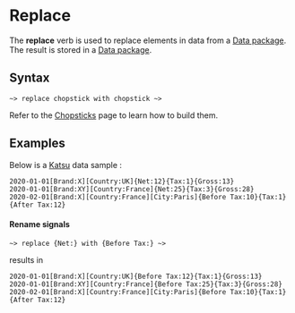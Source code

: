# Replace

The  **replace** verb is used to replace elements in data from a [Data package](../datapackages.md). The result is stored in a [Data package](../datapackages.md). 

## Syntax

```language-tractor
~> replace chopstick with chopstick ~>
```

Refer to the [Chopsticks](../chopsticks.md) page to learn how to build them.

## Examples

Below is a [Katsu](../../glossary.md#katsu) data sample :

```language-katsu
2020-01-01[Brand:X][Country:UK]{Net:12}{Tax:1}{Gross:13}
2020-01-01[Brand:XY][Country:France]{Net:25}{Tax:3}{Gross:28}
2020-02-01[Brand:X][Country:France][City:Paris]{Before Tax:10}{Tax:1}{After Tax:12}
```

<!--
#### Rename context types

```language-tractor
~> replace [Brand:] with [Label:] ~>
```
results in 

```language-katsu
2020-01-01[Label:X][Country:UK]{Net:12}{Tax:1}{Gross:13}
2020-01-01[Label:XY][Country:France]{Net:25}{Tax:3}{Gross:28}
2020-02-01[Label:X][Country:France][City:Paris]{Before Tax:10}{Tax:1}{After Tax:12}
```

#### Rename contexts
```language-tractor
~> replace [Country:UK] with [Country:Great Britain] ~>
```
results in 
```language-katsu
2020-01-01[Brand:X][Country:Great Britain]{Net:12}{Tax:1}{Gross:13}
2020-01-01[Brand:XY][Country:France]{Net:25}{Tax:3}{Gross:28}
2020-02-01[Brand:X][Country:France][City:Paris]{Before Tax:10}{Tax:1}{After Tax:12}
```

-->

#### Rename signals

```language-tractor
~> replace {Net:} with {Before Tax:} ~>
```

results in 

```language-katsu
2020-01-01[Brand:X][Country:UK]{Before Tax:12}{Tax:1}{Gross:13}
2020-01-01[Brand:XY][Country:France]{Before Tax:25}{Tax:3}{Gross:28}
2020-02-01[Brand:X][Country:France][City:Paris]{Before Tax:10}{Tax:1}{After Tax:12}
```

<!--
#### Real life examples

Use parenthesis to tell Tractor where to replace in the flow :

```language-tractor
~> select [Brand][Country]{Net}
~> ( select [Brand:XY] ~> replace {Net:} with {BT:} ) 
~> ( select [Brand:X][Country:UK] ~> replace {Net} with {BT} ) 
~> ( select [Brand:X][Country:France] ~> replace {Net} with {Avant les taxes} )
~> 
```
 results in 
```language-katsu
2020-01-01[Brand:X][Country:UK]{BT:12}
2020-01-01[Brand:XY][Country:France]{BT:25}
2020-02-01[Brand:X][Country:France]{Avant les taxes:10}
```
-->
